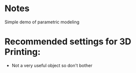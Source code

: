 # Notes
Simple demo of parametric modeling

# Recommended settings for 3D Printing:
* Not a very useful object so don't bother
